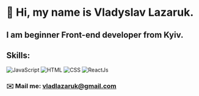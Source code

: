 # 👋 Hi, my name is **Vladyslav Lazaruk**.
## I am beginner **Front-end developer** from Kyiv.
## **Skills:**
![JavaScript](https://img.shields.io/badge/-JavaScript-090909?style=for-the-badge&logo=JavaScript)
![HTML](https://img.shields.io/badge/-HTML-090909?style=for-the-badge&logo=html5)
![CSS](https://img.shields.io/badge/-CSS-090909?style=for-the-badge&logo=css3)
![ReactJs](https://img.shields.io/badge/-ReactJs-090909?style=for-the-badge&logo=React)

### ✉️ Mail me: vladlazaruk@gmail.com

